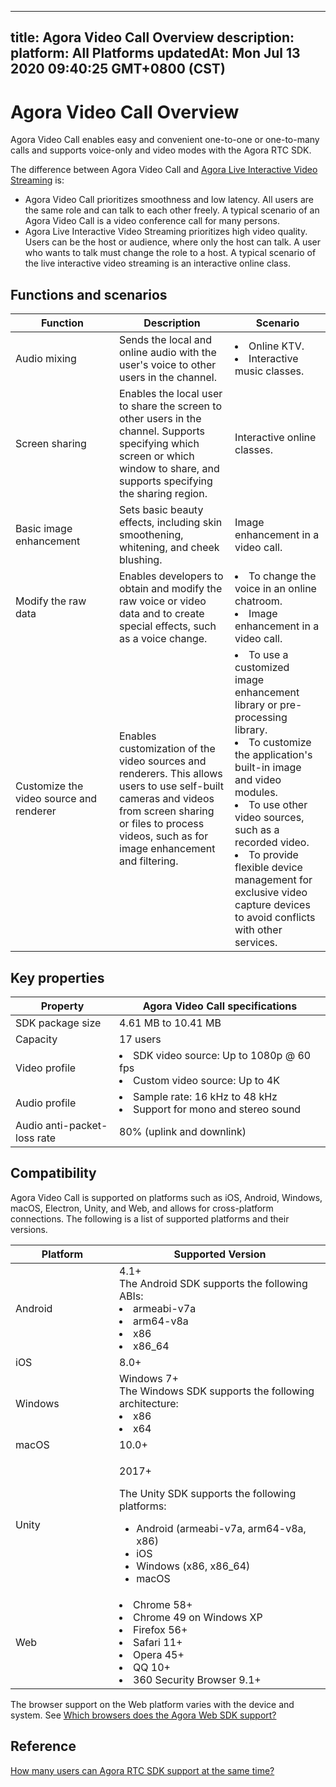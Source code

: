 
---
title: Agora Video Call Overview
description: 
platform: All Platforms
updatedAt: Mon Jul 13 2020 09:40:25 GMT+0800 (CST)
---
# Agora Video Call Overview
Agora Video Call enables easy and convenient one-to-one or one-to-many calls and supports voice-only and video modes with the Agora RTC SDK.

The difference between Agora Video Call and [Agora Live Interactive Video Streaming](https://docs.agora.io/en/Interactive%20Broadcast/product_live?platform=All%20Platforms) is:

* Agora Video Call prioritizes smoothness and low latency. All users are the same role and can talk to each other freely. A typical scenario of an Agora Video Call is a video conference call for many persons.
* Agora Live Interactive Video Streaming prioritizes high video quality. Users can be the host or audience, where only the host can talk. A user who wants to talk must change the role to a host. A typical scenario of the live interactive video streaming is an interactive online class.

## Functions and scenarios



<style> table th:first-of-type {     width: 150px; } th:third-of-type {     width: 170px; }</style>

| Function                                | Description                                                  | Scenario                                                     |
| --------------------------------------- | ------------------------------------------------------------ | ------------------------------------------------------------ |
| Audio mixing                            | Sends the local and online audio with the user's voice to other users in the channel. | <li>Online KTV. <li>Interactive music classes.               |
| Screen sharing                          | Enables the local user to share the screen to other users in the channel. Supports specifying which screen or which window to share, and supports specifying the sharing region. | Interactive online classes.                                  |
| Basic image enhancement                 | Sets basic beauty effects, including skin smoothening, whitening, and cheek blushing. | Image enhancement in a video call.                           |
| Modify the raw data                     | Enables developers to obtain and modify the raw voice or video data and to create special effects, such as a voice change. | <li>To change the voice in an online chatroom. <li>Image enhancement in a video call. |
| Customize the video source and renderer | Enables customization of the video sources and renderers. This allows users to use self-built cameras and videos from screen sharing or files to process videos, such as for image enhancement and filtering. | <li>To use a customized image enhancement library or pre-processing library.<li>To customize the application's built-in image and video modules.<li>To use other video sources, such as a recorded video.<li>To provide flexible device management for exclusive video capture devices to avoid conflicts with other services. |

## Key properties

| Property                    | Agora Video Call specifications                              |
| --------------------------- | ------------------------------------------------------------ |
| SDK package size            | 4.61 MB to 10.41 MB                                          |
| Capacity                    | 17 users                                                     |
| Video profile               | <li>SDK video source: Up to 1080p @ 60 fps<li>Custom video source: Up to 4K |
| Audio profile               | <li>Sample rate: 16 kHz to 48 kHz<li>Support for mono and stereo sound |
| Audio anti-packet-loss rate | 80% (uplink and downlink)                                    |

## Compatibility

Agora Video Call is supported on platforms such as iOS, Android, Windows, macOS, Electron, Unity, and Web, and allows for cross-platform connections. The following is a list of supported platforms and their versions.

| Platform             | Supported Version                                            |
| -------------------- | ------------------------------------------------------------ |
| Android              | 4.1+<br>The Android SDK supports the following ABIs:<li>armeabi-v7a<li>arm64-v8a<li>x86<li>x86_64 |
| iOS                  | 8.0+                                                         |
| Windows              | Windows 7+<br>The Windows SDK supports the following architecture:<li>x86<li>x64                                                      |
| macOS                | 10.0+                                                        |
| Unity                | <p>2017+</p><p>The Unity SDK supports the following platforms:<p><ul><li>Android (armeabi-v7a, arm64-v8a, x86)<li>iOS<li>Windows (x86, x86_64)<li>macOS                                                        |
| Web                  | <li>Chrome 58+<li>Chrome 49 on Windows XP<li>Firefox 56+<li>Safari 11+<li>Opera 45+<li>QQ 10+<li>360 Security Browser 9.1+ |

<div class="alert note">The browser support on the Web platform varies with the device and system. See <a href="https://docs.agora.io/cn/faq/browser_support">Which browsers does the Agora Web SDK support?</a></div>


## Reference

[How many users can Agora RTC SDK support at the same time?](https://docs.agora.io/en/faq/capacity)
